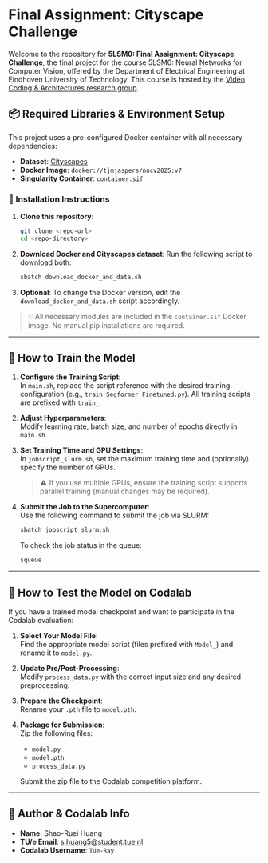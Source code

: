 # Final Assignment: Cityscape Challenge

Welcome to the repository for **5LSM0: Final Assignment: Cityscape Challenge**,  the final project for the course 5LSM0: Neural Networks for Computer Vision, offered by the Department of Electrical Engineering at Eindhoven University of Technology. This course is hosted by the [Video Coding & Architectures research group](https://www.tue.nl/en/research/research-groups/signal-processing-systems/video-coding-architectures).


## 📦 Required Libraries & Environment Setup

This project uses a pre-configured Docker container with all necessary dependencies:

- **Dataset**: [Cityscapes](https://www.cityscapes-dataset.com/)
- **Docker Image**: `docker://tjmjaspers/nncv2025:v7`
- **Singularity Container**: `container.sif`

### 🔧 Installation Instructions

1. **Clone this repository**:
   ```bash
   git clone <repo-url>
   cd <repo-directory>
   ```

2. **Download Docker and Cityscapes dataset**:
   Run the following script to download both:
   ```bash
   sbatch download_docker_and_data.sh
   ```

3. **Optional**: To change the Docker version, edit the `download_docker_and_data.sh` script accordingly.

> 💡 All necessary modules are included in the `container.sif` Docker image. No manual pip installations are required.

---


## 🚀 How to Train the Model

1. **Configure the Training Script**:  
   In `main.sh`, replace the script reference with the desired training configuration (e.g., `train_Segformer_Finetuned.py`). All training scripts are prefixed with `train_`.

2. **Adjust Hyperparameters**:  
   Modify learning rate, batch size, and number of epochs directly in `main.sh`.

3. **Set Training Time and GPU Settings**:  
   In `jobscript_slurm.sh`, set the maximum training time and (optionally) specify the number of GPUs.  
   > ⚠️ If you use multiple GPUs, ensure the training script supports parallel training (manual changes may be required).


4. **Submit the Job to the Supercomputer**:  
   Use the following command to submit the job via SLURM:
   ```bash
   sbatch jobscript_slurm.sh
   ```
   To check the job status in the queue:
   ```bash
   squeue
   ```

---

## 🧪 How to Test the Model on Codalab

If you have a trained model checkpoint and want to participate in the Codalab evaluation:

1. **Select Your Model File**:  
   Find the appropriate model script (files prefixed with `Model_`) and rename it to `model.py`.

2. **Update Pre/Post-Processing**:  
   Modify `process_data.py` with the correct input size and any desired preprocessing.

3. **Prepare the Checkpoint**:  
   Rename your `.pth` file to `model.pth`.

4. **Package for Submission**:  
   Zip the following files:
   - `model.py`
   - `model.pth`
   - `process_data.py`

   Submit the zip file to the Codalab competition platform.

---

## 👤 Author & Codalab Info

- **Name**: Shao-Ruei Huang  
- **TU/e Email**: [s.huang5@student.tue.nl](mailto:s.huang5@student.tue.nl)  
- **Codalab Username**: `TUe-Ray`